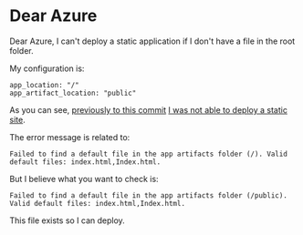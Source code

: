 # Dear Azure
Dear Azure, I can't deploy a static application 
if I don't have a file in the root folder. 

My configuration is:
```
app_location: "/"
app_artifact_location: "public"
```

As you can see, [previously to this commit](https://github.com/josedab/personal-website/tree/531e6fa79af73e5a7c87e9df9ea7cd6df10f0e3a) [I was not able to deploy a static site](https://github.com/josedab/personal-website/runs/943479305?check_suite_focus=true).

The error message is related to:
```
Failed to find a default file in the app artifacts folder (/). Valid default files: index.html,Index.html.
```

But I believe what you want to check is:
```
Failed to find a default file in the app artifacts folder (/public). Valid default files: index.html,Index.html.
```

This file exists so I can deploy.

